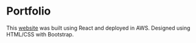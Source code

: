 # Portfolio

This [website](http://henzonz.com/) was built using React and deployed in AWS. Designed using HTML/CSS with Bootstrap.
